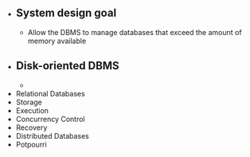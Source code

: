 - ## System design goal
	- Allow the DBMS to manage databases that exceed the amount of memory available
- ## Disk-oriented DBMS
	-
- Relational Databases
- Storage
- Execution
- Concurrency Control
- Recovery
- Distributed Databases
- Potpourri